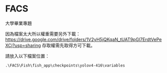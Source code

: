 # FACS
大學畢業專題

因為檔案太大所以權重需要另外下載：https://drive.google.com/drive/folders/1V2yH5jQKqaN_tUAT9pGl7ErdtVePeXCj?usp=sharing
存取權需先取得方可下載。

請放入以下檔案位置：
```
.\FACS\Fish\fish_app\checkpoints\yolov4-416\variables
```
